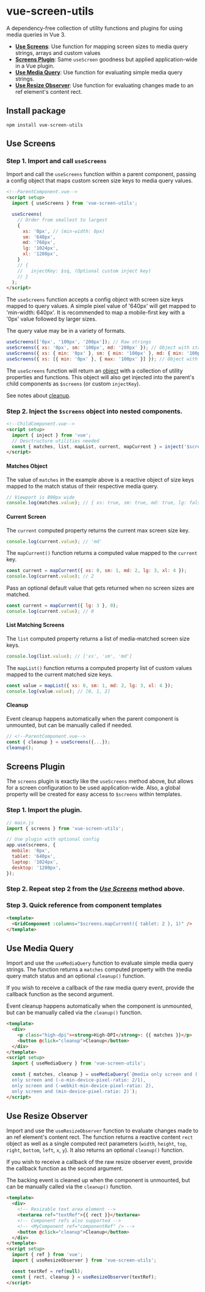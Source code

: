 # vue-screen-utils

A dependency-free collection of utility functions and plugins for using media queries in Vue 3.

- [**Use Screens**](#use-screens): Use function for mapping screen sizes to media query strings, arrays and custom values
- [**Screens Plugin**](#screens-plugin): Same `useScreen` goodness but applied application-wide in a Vue plugin.
- [**Use Media Query**](#use-media-query): Use function for evaluating simple media query strings.
- [**Use Resize Observer**](#use-resize-observer): Use function for evaluating changes made to an ref element's content rect.

## Install package

```console
npm install vue-screen-utils
```

## Use Screens

### Step 1. Import and call `useScreens`

Import and call the `useScreens` function within a parent component, passing a config object that maps custom screen size keys to media query values.

```html
<!--ParentComponent.vue-->
<script setup>
  import { useScreens } from 'vue-screen-utils';

  useScreens(
    // Order from smallest to largest
    {
      xs: '0px', // (min-width: 0px)
      sm: '640px',
      md: '768px',
      lg: '1024px',
      xl: '1280px',
    }
    // {
    //   injectKey: $sq, (Optional custom inject key)
    // }
  );
</script>
```

The `useScreens` function accepts a config object with screen size keys mapped to query values. A simple pixel value of '640px' will get mapped to 'min-width: 640px'. It is recommended to map a mobile-first key with a '0px' value followed by larger sizes.

The query value may be in a variety of formats.

```js
useScreens(['0px', '100px', '200px']); // Raw strings
useScreens({ xs: '0px', sm: '100px', md: '200px' }); // Object with string values
useScreens({ xs: { min: '0px' }, sm: { min: '100px' }, md: { min: '100px' } }); // Object with object values
useScreens({ xs: [{ min: '0px' }, { max: '100px' }] }); // Object with object array (multiple values)
```

The `useScreens` function will return an [object](#screens-object) with a collection of utility properties and functions. This object will also get injected into the parent's child components as `$screens` (or custom `injectKey`).

See notes about [cleanup](#cleanup).

### Step 2. Inject the `$screens` object into nested components.

```html
<!--ChildComponent.vue-->
<script setup>
  import { inject } from 'vue';
  // Desctructure utilities needed
  const { matches, list, mapList, current, mapCurrent } = inject('$screens');
</script>
```

#### Matches Object

The value of `matches` in the example above is a reactive object of size keys mapped to the match status of their respective media query.

```js
// Viewport is 800px wide
console.log(matches.value); // { xs: true, sm: true, md: true, lg: false, xl: false }
```

#### Current Screen

The `current` computed property returns the current max screen size key.

```js
console.log(current.value); // 'md'
```

The `mapCurrent()` function returns a computed value mapped to the `current` key.

```js
const current = mapCurrent({ xs: 0, sm: 1, md: 2, lg: 3, xl: 4 });
console.log(current.value); // 2
```

Pass an optional default value that gets returned when no screen sizes are matched.

```js
const current = mapCurrent({ lg: 3 }, 0);
console.log(current.value); // 0
```

#### List Matching Screens

The `list` computed property returns a list of media-matched screen size keys.

```js
console.log(list.value); // ['xs', 'sm', 'md']
```

The `mapList()` function returns a computed property list of custom values mapped to the current matched size keys.

```js
const value = mapList({ xs: 0, sm: 1, md: 2, lg: 3, xl: 4 });
console.log(value.value); // [0, 1, 2]
```

#### Cleanup

Event cleanup happens automatically when the parent component is unmounted, but can be manually called if needed.

```js
// <!--ParentComponent.vue-->
const { cleanup } = useScreens({...});
cleanup();
```

## Screens Plugin

The `screens` plugin is exactly like the `useScreens` method above, but allows for a screen configuration to be used application-wide. Also, a global property will be created for easy access to `$screens` within templates.

### Step 1. Import the plugin.

```js
// main.js
import { screens } from 'vue-screen-utils';

// Use plugin with optional config
app.use(screens, {
  mobile: '0px',
  tablet: '640px',
  laptop: '1024px',
  desktop: '1280px',
});
```

### Step 2. Repeat step 2 from the [_Use Screens_](#use-screens) method above.

### Step 3. Quick reference from component templates

```html
<template>
  <GridComponent :columns="$screens.mapCurrent({ tablet: 2 }, 1)" />
</template>
```

## Use Media Query

Import and use the `useMediaQuery` function to evaluate simple media query strings. The function returns a `matches` computed property with the media query match status and an optional `cleanup()` function.

If you wish to receive a callback of the raw media query event, provide the callback function as the second argument.

Event cleanup happens automatically when the component is unmounted, but can be manually called via the `cleanup()` function.

```html
<template>
  <div>
    <p class="high-dpi"><strong>High-DPI</strong>: {{ matches }}</p>
    <button @click="cleanup">Cleanup</button>
  </div>
</template>
<script setup>
  import { useMediaQuery } from 'vue-screen-utils';

  const { matches, cleanup } = useMediaQuery(`@media only screen and (-moz-min-device-pixel-ratio: 2),
  only screen and (-o-min-device-pixel-ratio: 2/1),
  only screen and (-webkit-min-device-pixel-ratio: 2),
  only screen and (min-device-pixel-ratio: 2)`);
</script>
```

## Use Resize Observer

Import and use the `useResizeObserver` function to evaluate changes made to an ref element's content rect. The function returns a reactive content `rect` object as well as a single computed rect parameters (`width`, `height`, `top`, `right`, `bottom`, `left`, `x`, `y`). It also returns an optional `cleanup()` function.

If you wish to receive a callback of the raw resize observer event, provide the callback function as the second argument.

The backing event is cleaned up when the component is unmounted, but can be manually called via the `cleanup()` function.

```html
<template>
  <div>
    <!-- Resizable text area element -->
    <textarea ref="textRef">{{ rect }}</textarea>
    <!-- Component refs also supported -->
    <!-- <MyComponent ref="componentRef" /> -->
    <button @click="cleanup">Cleanup</button>
  </div>
</template>
<script setup>
  import { ref } from 'vue';
  import { useResizeObserver } from 'vue-screen-utils';

  const textRef = ref(null);
  const { rect, cleanup } = useResizeObserver(textRef);
</script>
```
